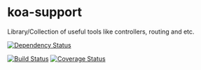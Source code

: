 # koa-support

Library/Collection of useful tools like controllers, routing and etc.

[![Dependency Status](https://gemnasium.com/naxmefy/koa-support.svg)](https://gemnasium.com/naxmefy/koa-support)

[![Build Status](https://travis-ci.org/naxmefy/koa-support.svg?branch=master)](https://travis-ci.org/naxmefy/koa-support)
[![Coverage Status](https://coveralls.io/repos/github/naxmefy/koa-support/badge.svg?branch=master)](https://coveralls.io/github/naxmefy/koa-support?branch=master)
